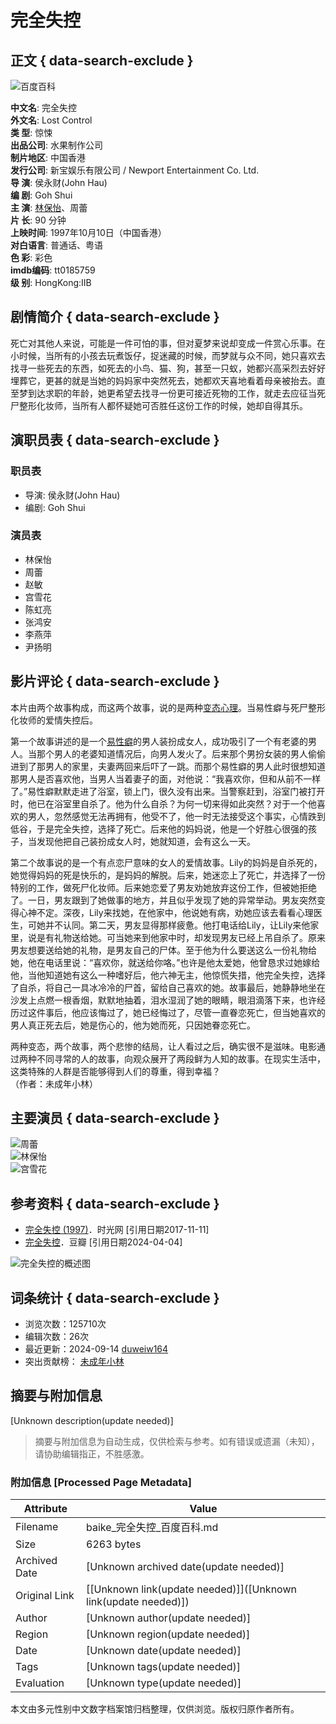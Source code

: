 # 完全失控

## 正文 { data-search-exclude }


![百度百科](https://baikebcs.bdimg.com/baike-react/common/logo-baike.svg)

**中文名**: 完全失控  
**外文名**: Lost Control  
**类    型**: 惊悚  
**出品公司**: 水果制作公司  
**制片地区**: 中国香港  
**发行公司**: 新宝娱乐有限公司 / Newport Entertainment Co. Ltd.  
**导    演**: 侯永财(John Hau)  
**编    剧**: Goh Shui  
**主    演**: [林保怡](https://baike.baidu.com/item/%E6%9E%97%E4%BF%9D%E6%80%A1/298879?fromModule=lemma_inlink)、周蕾  
**片    长**: 90 分钟  
**上映时间**: 1997年10月10日（中国香港）  
**对白语言**: 普通话、粤语  
**色    彩**: 彩色  
**imdb编码**: tt0185759  
**级    别**: HongKong:IIB  

## 剧情简介 { data-search-exclude }

死亡对其他人来说，可能是一件可怕的事，但对夏梦来说却变成一件赏心乐事。在小时候，当所有的小孩去玩煮饭仔，捉迷藏的时候，而梦就与众不同，她只喜欢去找寻一些死去的东西，如死去的小鸟、猫、狗，甚至一只蚁，她都兴高采烈去好好埋葬它，更甚的就是当她的妈妈家中突然死去，她都欢天喜地看着母亲被抬去。直至梦到达求职的年龄，她更希望去找寻一份更可接近死物的工作，就走去应征当死尸整形化妆师，当所有人都怀疑她可否胜任这份工作的时候，她却自得其乐。

## 演职员表 { data-search-exclude }

### 职员表

- 导演: 侯永财(John Hau)  
- 编剧: Goh Shui  

### 演员表

- 林保怡  
- 周蕾  
- 赵敏  
- 宫雪花  
- 陈虹亮  
- 张鸿安  
- 李燕萍  
- 尹扬明  

## 影片评论 { data-search-exclude }

本片由两个故事构成，而这两个故事，说的是两种[变态心理](https://baike.baidu.com/item/%E5%8F%98%E6%80%81%E5%BF%83%E7%90%86/1228268?fromModule=lemma_inlink)。当易性癖与死尸整形化妆师的爱情失控后。

第一个故事讲述的是一个[易性癖](https://baike.baidu.com/item/%E6%98%93%E6%80%A7%E7%99%96/6317282?fromModule=lemma_inlink)的男人装扮成女人，成功吸引了一个有老婆的男人。当那个男人的老婆知道情况后，向男人发火了。后来那个男扮女装的男人偷偷进到了那男人的家里，夫妻两回来后吓了一跳。而那个易性癖的男人此时很想知道那男人是否喜欢他，当男人当着妻子的面，对他说：“我喜欢你，但和从前不一样了。”易性癖默默走进了浴室，锁上门，很久没有出来。当警察赶到，浴室门被打开时，他已在浴室里自杀了。他为什么自杀？为何一切来得如此突然？对于一个他喜欢的男人，忽然感觉无法再拥有，他受不了，他一时无法接受这个事实，心情跌到低谷，于是完全失控，选择了死亡。后来他的妈妈说，他是一个好胜心很强的孩子，当发现他把自己装扮成女人时，她就知道，会有这么一天。

第二个故事说的是一个有点恋尸意味的女人的爱情故事。Lily的妈妈是自杀死的，她觉得妈妈的死是快乐的，是妈妈的解脱。后来，她迷恋上了死亡，并选择了一份特别的工作，做死尸化妆师。后来她恋爱了男友劝她放弃这份工作，但被她拒绝了。一日，男友跟到了她做事的地方，并且似乎发现了她的异常举动。男友突然变得心神不定。深夜，Lily来找她，在他家中，他说她有病，劝她应该去看看心理医生，可她并不认同。第二天，男友显得那样疲惫。他打电话给Lily，让Lily来他家里，说是有礼物送给她。可当她来到他家中时，却发现男友已经上吊自杀了。原来男友想要送给她的礼物，是男友自己的尸体。至于他为什么要送这么一份礼物给她，他在电话里说：“喜欢你，就送给你咯。”也许是他太爱她，他曾恳求过她嫁给他，当他知道她有这么一种嗜好后，他六神无主，他惊慌失措，他完全失控，选择了自杀，将自己一具冰冷冷的尸首，留给自己喜欢的她。故事最后，她静静地坐在沙发上点燃一根香烟，默默地抽着，泪水湿润了她的眼睛，眼泪滴落下来，也许经历过这件事后，他应该悔过了，她已经悔过了，尽管一直眷恋死亡，但当她喜欢的男人真正死去后，她是伤心的，他为她而死，只因她眷恋死亡。

两种变态，两个故事，两个悲惨的结局，让人看过之后，确实很不是滋味。电影通过两种不同寻常的人的故事，向观众展开了两段鲜为人知的故事。在现实生活中，这类特殊的人群是否能够得到人们的尊重，得到幸福？  
（作者：未成年小林）

## 主要演员 { data-search-exclude }

![周蕾](https://bkimg.cdn.bcebos.com/smart/f2deb48f8c5494eebbac06f120f5e0fe98257e4f-bkimg-process,v_1,rw_1,rh_1,maxl_216,pad_1,color_ffffff?x-bce-process=image/format,f_auto)  
![林保怡](https://bkimg.cdn.bcebos.com/smart/c2fdfc039245d688d43fde39f8956a1ed21b0ff48ead-bkimg-process,v_1,rw_1,rh_1,maxl_216,pad_1,color_ffffff?x-bce-process=image/format,f_auto)  
![宫雪花](https://bkimg.cdn.bcebos.com/smart/8b13632762d0f703918f031e79a2463d269758ee6fe2-bkimg-process,v_1,rw_1,rh_1,maxl_216,pad_1,color_ffffff?x-bce-process=image/format,f_auto)  

## 参考资料 { data-search-exclude }

- [完全失控 (1997)](https://reference/5666999/533aYdO6cr3_z3kATPbaxPSiNSfFPomsv7fSU-RzzqIP0XOpRYHzU4187cM28_IpFwTG_8s3OYFM2fimVQ8G8K9ULLE)．时光网 [引用日期2017-11-11]  
- [完全失控](https://reference/5666999/533aYdO6cr3_z3kATKGJz_v3Ni_FN9usv7eHB7RzzqIPmGapB4PqTIE3rtMw6_VmGkXIv5Utc8MXnO2pTlRE7fcSc-g9XQ)．豆瓣 [引用日期2024-04-04]  

![完全失控的概述图](https://bkimg.cdn.bcebos.com/pic/4b90f603738da97739123fa5d209ef198618377a45be?x-bce-process=image/format,f_auto/quality,Q_70/resize,m_lfit,limit_1,w_536)  

## 词条统计 { data-search-exclude }

- 浏览次数：125710次  
- 编辑次数：26次  
- 最近更新：2024-09-14 [duweiw164](https://usercenter/userpage?uk=8leWx7y4UrAHRM_9RoKObw&from=lemma "查看此用户资料")  
- 突出贡献榜： [未成年小林](https://usercenter/userpage?uk=5guSv9YUCBwTSC21PMGqpg&from=lemma "查看此用户资料")  
<!-- tcd_original_link https://baike.baidu.com/item/%E5%AE%8C%E5%85%A8%E5%A4%B1%E6%8E%A7/5666999 -->


## 摘要与附加信息

<!-- tcd_abstract -->
[Unknown description(update needed)]
<!-- tcd_abstract_end -->

> 摘要与附加信息为自动生成，仅供检索与参考。如有错误或遗漏（未知），请协助编辑指正，不胜感激。

### 附加信息 [Processed Page Metadata]

| Attribute       | Value                                  |
|-----------------|----------------------------------------|
| Filename        | baike_完全失控_百度百科.md                             |
| Size            | 6263 bytes                           |
| Archived Date   | [Unknown archived date(update needed)]                             |
| Original Link   | [[Unknown link(update needed)]]([Unknown link(update needed)])                       |
| Author          | [Unknown author(update needed)]                               |
| Region          | [Unknown region(update needed)]                               |
| Date            | [Unknown date(update needed)]                                 |
| Tags            | [Unknown tags(update needed)]                                 |
| Evaluation            | [Unknown type(update needed)]                                 |
<!-- tcd_table_end -->

本文由多元性别中文数字档案馆归档整理，仅供浏览。版权归原作者所有。
